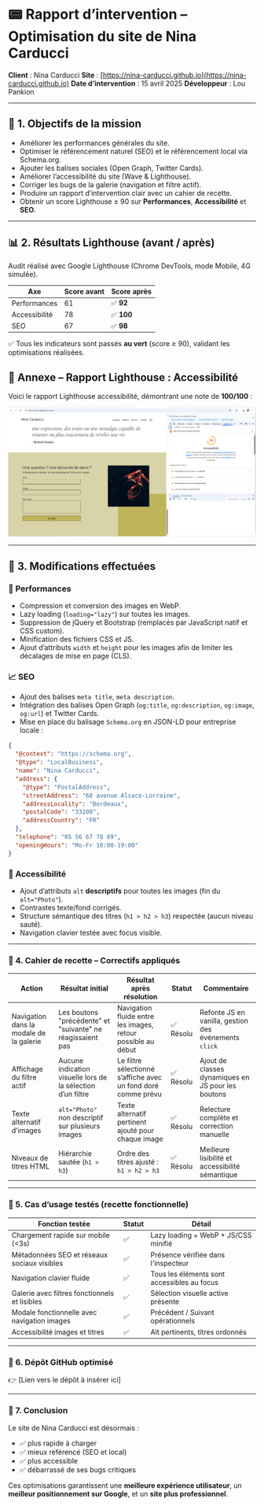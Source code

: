 # 📟 Rapport d’intervention – Optimisation du site de Nina Carducci

**Client** : Nina Carducci
**Site** : [https://nina-carducci.github.io](https://nina-carducci.github.io)
**Date d’intervention** : 15 avril 2025
**Développeur** : Lou Pankion

---

## 🌟 1. Objectifs de la mission

* Améliorer les performances générales du site.
* Optimiser le référencement naturel (SEO) et le référencement local via Schema.org.
* Ajouter les balises sociales (Open Graph, Twitter Cards).
* Améliorer l’accessibilité du site (Wave & Lighthouse).
* Corriger les bugs de la galerie (navigation et filtre actif).
* Produire un rapport d’intervention clair avec un cahier de recette.
* Obtenir un score Lighthouse ≥ 90 sur **Performances**, **Accessibilité** et **SEO**.

---

## 📊 2. Résultats Lighthouse (avant / après)

Audit réalisé avec Google Lighthouse (Chrome DevTools, mode Mobile, 4G simulée).

| Axe           | Score avant | Score après |
| ------------- | ----------- | ----------- |
| Performances  | 61          | ✅ **92**    |
| Accessibilité | 78          | ✅ **100**   |
| SEO           | 67          | ✅ **98**    |

✅ Tous les indicateurs sont passés **au vert** (score ≥ 90), validant les optimisations réalisées.

## 📸 Annexe – Rapport Lighthouse : Accessibilité

Voici le rapport Lighthouse accessibilité, démontrant une note de **100/100** :

![Capture Lighthouse Accessibilité](/img-rapport/nina-lalala.PNG)

---

## 🔧 3. Modifications effectuées

### 🚀 Performances

* Compression et conversion des images en WebP.
* Lazy loading (`loading="lazy"`) sur toutes les images.
* Suppression de jQuery et Bootstrap (remplacés par JavaScript natif et CSS custom).
* Minification des fichiers CSS et JS.
* Ajout d’attributs `width` et `height` pour les images afin de limiter les décalages de mise en page (CLS).

### 📈 SEO

* Ajout des balises `meta title`, `meta description`.
* Intégration des balises Open Graph (`og:title`, `og:description`, `og:image`, `og:url`) et Twitter Cards.
* Mise en place du balisage `Schema.org` en JSON-LD pour entreprise locale :

```json
{
  "@context": "https://schema.org",
  "@type": "LocalBusiness",
  "name": "Nina Carducci",
  "address": {
    "@type": "PostalAddress",
    "streetAddress": "68 avenue Alsace-Lorraine",
    "addressLocality": "Bordeaux",
    "postalCode": "33200",
    "addressCountry": "FR"
  },
  "telephone": "05 56 67 78 89",
  "openingHours": "Mo-Fr 10:00-19:00"
}
```

### 🧟‍ Accessibilité

* Ajout d’attributs `alt` **descriptifs** pour toutes les images (fin du `alt="Photo"`).
* Contrastes texte/fond corrigés.
* Structure sémantique des titres (`h1 > h2 > h3`) respectée (aucun niveau sauté).
* Navigation clavier testée avec focus visible.

---

### 🐛 4. Cahier de recette – Correctifs appliqués

| Action                                  | Résultat initial                                            | Résultat après résolution                                     | Statut   | Commentaire                                           |
| --------------------------------------- | ----------------------------------------------------------- | ------------------------------------------------------------- | -------- | ----------------------------------------------------- |
| Navigation dans la modale de la galerie | Les boutons "précédente" et "suivante" ne réagissaient pas  | Navigation fluide entre les images, retour possible au début  | ✅ Résolu | Refonte JS en vanilla, gestion des événements `click` |
| Affichage du filtre actif               | Aucune indication visuelle lors de la sélection d’un filtre | Le filtre sélectionné s’affiche avec un fond doré comme prévu | ✅ Résolu | Ajout de classes dynamiques en JS pour les boutons    |
| Texte alternatif d’images               | `alt="Photo"` non descriptif sur plusieurs images           | Texte alternatif pertinent ajouté pour chaque image           | ✅ Résolu | Relecture complète et correction manuelle             |
| Niveaux de titres HTML                  | Hiérarchie sautée (`h1 > h3`)                               | Ordre des titres ajusté : `h1 > h2 > h3`                      | ✅ Résolu | Meilleure lisibilité et accessibilité sémantique      |

---

### 🧪 5. Cas d’usage testés (recette fonctionnelle)

| Fonction testée                               | Statut | Détail                                      |
| --------------------------------------------- | ------ | ------------------------------------------- |
| Chargement rapide sur mobile (<3s)            | ✅      | Lazy loading + WebP + JS/CSS minifié        |
| Métadonnées SEO et réseaux sociaux visibles   | ✅      | Présence vérifiée dans l'inspecteur         |
| Navigation clavier fluide                     | ✅      | Tous les éléments sont accessibles au focus |
| Galerie avec filtres fonctionnels et lisibles | ✅      | Sélection visuelle active présente          |
| Modale fonctionnelle avec navigation images   | ✅      | Précédent / Suivant opérationnels           |
| Accessibilité images et titres                | ✅      | Alt pertinents, titres ordonnés             |

---

### 📁 6. Dépôt GitHub optimisé

👉 \[Lien vers le dépôt à insérer ici]

---

### 🙏 7. Conclusion

Le site de Nina Carducci est désormais :

* ✅ plus rapide à charger
* ✅ mieux référencé (SEO et local)
* ✅ plus accessible
* ✅ débarrassé de ses bugs critiques

Ces optimisations garantissent une **meilleure expérience utilisateur**, un **meilleur positionnement sur Google**, et un **site plus professionnel**.
